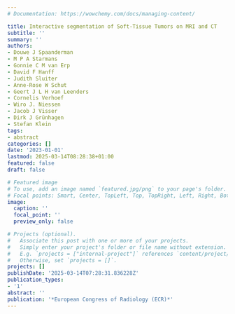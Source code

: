 ```yaml
---
# Documentation: https://wowchemy.com/docs/managing-content/

title: Interactive segmentation of Soft-Tissue Tumors on MRI and CT
subtitle: ''
summary: ''
authors:
- Douwe J Spaanderman
- M P A Starmans
- Gonnie C M van Erp
- David F Hanff
- Judith Sluiter
- Anne-Rose W Schut
- Geert J L H van Leenders
- Cornelis Verhoef
- Wiro J. Niessen
- Jacob J Visser
- Dirk J Grünhagen
- Stefan Klein
tags:
- abstract
categories: []
date: '2023-01-01'
lastmod: 2025-03-14T08:28:38+01:00
featured: false
draft: false

# Featured image
# To use, add an image named `featured.jpg/png` to your page's folder.
# Focal points: Smart, Center, TopLeft, Top, TopRight, Left, Right, BottomLeft, Bottom, BottomRight.
image:
  caption: ''
  focal_point: ''
  preview_only: false

# Projects (optional).
#   Associate this post with one or more of your projects.
#   Simply enter your project's folder or file name without extension.
#   E.g. `projects = ["internal-project"]` references `content/project/deep-learning/index.md`.
#   Otherwise, set `projects = []`.
projects: []
publishDate: '2025-03-14T07:28:31.836228Z'
publication_types:
- '1'
abstract: ''
publication: '*European Congress of Radiology (ECR)*'
---
```

